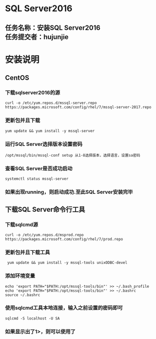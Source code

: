 SQL Server2016
=================
任务名称：安装SQL Server2016  
任务提交者：hujunjie
-----------------  

# 安装说明  

## CentOS
### 下载sqlserver2016的源
    curl -o /etc/yum.repos.d/mssql-server.repo https://packages.microsoft.com/config/rhel/7/mssql-server-2017.repo
### 更新包并且下载
    yum update && yum install -y mssql-server
### 运行SQL Server选择版本设置密码
    /opt/mssql/bin/mssql-conf setup 从1-8选择版本，选择语言，设置sa密码
### 查看SQL Server是否成功启动
    systemctl status mssql-server
### 如果出现running，则启动成功.至此SQL Server安装完毕  

## 下载SQL Server命令行工具
### 下载sqlcmd源
    curl -o /etc/yum.repos.d/msprod.repo https://packages.microsoft.com/config/rhel/7/prod.repo  
### 更新包并且下载工具
     yum update && yum install -y mssql-tools unixODBC-devel
### 添加环境变量
    echo 'export PATH="$PATH:/opt/mssql-tools/bin"' >> ~/.bash_profile  
    echo 'export PATH="$PATH:/opt/mssql-tools/bin"' >> ~/.bashrc  
    source ~/.bashrc  
### 使用sqlcmd工具本地连接，输入之前设置的密码即可
    sqlcmd -S localhost -U SA  
### 如果显示出了1>，则可以使用了
